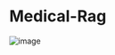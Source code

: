 # Medical-Rag
![image](https://github.com/capofwesh20/Medical-Rag/assets/35642413/1a56974f-ba34-4748-9be4-7288bf2d7865)
